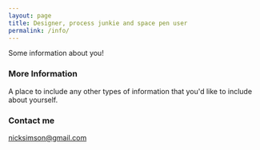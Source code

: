 ```yaml
---
layout: page
title: Designer, process junkie and space pen user
permalink: /info/
---
```


Some information about you!

### More Information

A place to include any other types of information that you'd like to include about yourself. 

### Contact me

[nicksimson@gmail.com](mailto:nicksimson@gmail.com)